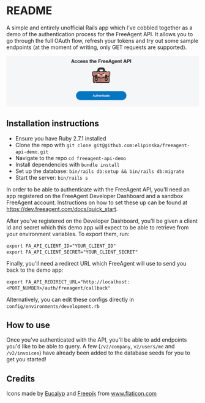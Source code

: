 # README

A simple and entirely unofficial Rails app which I've cobbled together as a demo of the authentication process for the FreeAgent API. It allows you to go through the full OAuth flow, refresh your tokens and try out some sample endpoints (at the moment of writing, only GET requests are supported).

![alt text](https://github.com/elipinska/freeagent-api-demo/blob/master/readme-images/screenshot.png "Authentication page")

## Installation instructions

* Ensure you have Ruby 2.7.1 installed
* Clone the repo with `git clone git@github.com:elipinska/freeagent-api-demo.git`
* Navigate to the repo `cd freeagent-api-demo`
* Install dependencies with `bundle install`
* Set up the database: `bin/rails db:setup && bin/rails db:migrate`
* Start the server: `bin/rails s`

In order to be able to authenticate with the FreeAgent API, you'll need an app registered on the FreeAgent Developer Dashboard and a sandbox FreeAgent account. Instructions on how to set these up can be found at https://dev.freeagent.com/docs/quick_start.

After you've registered on the Developer Dashboard, you'll be given a client id and secret which this demo app will expect to be able to retrieve from your environment variables. To export them, run:

```
export FA_API_CLIENT_ID="YOUR_CLIENT_ID"
export FA_API_CLIENT_SECRET="YOUR_CLIENT_SECRET"
```

Finally, you'll need a redirect URL which FreeAgent will use to send you back to the demo app:

```
export FA_API_REDIRECT_URL="http://localhost:<PORT_NUMBER>/auth/freeagent/callback"
```

Alternatively, you can edit these configs directly in `config/environments/development.rb`

## How to use

Once you've authenticated with the API, you'll be able to add endpoints you'd like to be able to query.
A few (`/v2/company`, `v2/users/me` and `/v2/invoices`) have already been added to the database seeds for you to get you started!

## Credits

Icons made by <a href="https://www.flaticon.com/authors/eucalyp" title="Eucalyp">Eucalyp</a> and <a href="https://www.flaticon.com/authors/freepik" title="Freepik">Freepik</a> from <a href="https://www.flaticon.com/" title="Flaticon"> www.flaticon.com</a>
